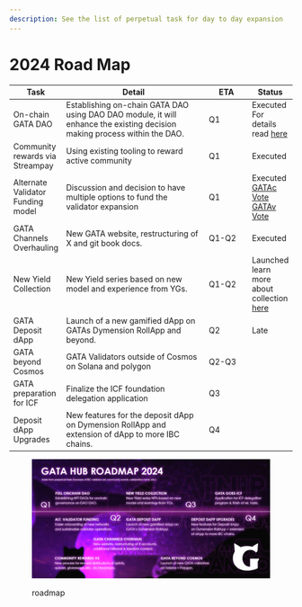 ```yaml
---
description: See the list of perpetual task for day to day expansion
---
```


# 2024 Road Map

<table><thead><tr><th>Task</th><th width="287">Detail</th><th width="73">ETA</th><th>Status</th></tr></thead><tbody><tr><td>On-chain GATA DAO</td><td>Establishing on-chain GATA DAO using DAO DAO module,  it will enhance the existing decision making process within the DAO.  </td><td>Q1</td><td>Executed<br>For details read <a href="../gata-nft-dao/on-chain-gata-dao.md">here</a></td></tr><tr><td>Community rewards via Streampay</td><td>Using existing tooling to reward active community </td><td>Q1</td><td>Executed</td></tr><tr><td>Alternate Validator Funding model</td><td>Discussion and decision to have multiple options to fund the validator expansion</td><td>Q1</td><td>Executed <br><a href="https://daodao.zone/dao/stars19fz2t65uqlhrrznpllmmu7nzsvv3v2p4wruypthy7yjpsz5rltvqp6gjsk/proposals/A2">GATAc Vote <br></a><a href="https://daodao.zone/dao/stars1t5kx0emmfep57u8g6dupd6zs6z58v39zky852gm58lj3nwpuexuq0krw0c/proposals/A2">GATAv Vote</a></td></tr><tr><td>GATA Channels Overhauling</td><td>New GATA website, restructuring of X and git book docs.</td><td>Q1-Q2</td><td>Executed</td></tr><tr><td>New Yield Collection</td><td>New Yield series based on new model and experience from YGs.</td><td>Q1-Q2</td><td>Launched<br>learn more about collection <a href="../yield-paws/">here</a></td></tr><tr><td>GATA Deposit dApp</td><td>Launch of a new gamified dApp on GATAs Dymension RollApp and beyond.  </td><td>Q2</td><td>Late </td></tr><tr><td>GATA beyond Cosmos</td><td>GATA Validators outside of Cosmos on Solana and polygon</td><td>Q2-Q3</td><td></td></tr><tr><td>GATA preparation for ICF</td><td>Finalize the ICF foundation delegation application </td><td>Q3</td><td></td></tr><tr><td>Deposit dApp Upgrades</td><td>New features for the deposit dApp on Dymension RollApp and extension of dApp to more IBC chains. </td><td>Q4</td><td></td></tr></tbody></table>

<figure><img src="../../.gitbook/assets/image (1) (1) (1) (1) (1) (1) (1) (1) (1).png" alt=""><figcaption><p>roadmap</p></figcaption></figure>
